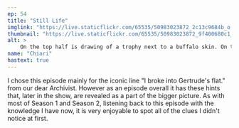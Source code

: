 ```yaml
---
ep: 54
title: "Still Life"
imglink: "https://live.staticflickr.com/65535/50983023872_2c13c9684b_o.jpg"
thumbnail: "https://live.staticflickr.com/65535/50983023872_9f400680c1_q.jpg"
alt: >
    On the top half is drawing of a trophy next to a buffalo skin. On the bottom half is an open door with the words "I broke into Gertrude's flat" in the doorway.
name: "Chiari"
hastext: true
---
```

I chose this episode mainly for the iconic line "I broke into Gertrude's flat." from our dear Archivist. However as an episode overall it has these hints that, later in the show, are revealed as a part of the bigger picture. As with most of Season 1 and Season 2, listening back to this episode with the knowledge I have now, it is very enjoyable to spot all of the clues I didn't notice at first.